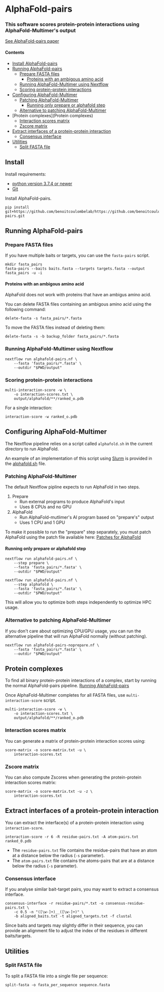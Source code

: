 # AlphaFold-pairs

### This software scores protein-protein interactions using AlphaFold-Multimer's output

[See AlphaFold-pairs paper](https://www.biorxiv.org/content/10.1101/2023.08.29.555151v1)

#### Contents

* [Install AlphaFold-pairs](#install)
* [Running AlphaFold-pairs](#running-alphafold-pairs)
    * [Prepare FASTA files](#prepare-fasta-files)
        * [Proteins with an ambigous amino acid](proteins-with-an-ambigous-amino-acid)
    * [Running AlphaFold-Multimer using Nextflow](#running-alphafold-multimer-using-nextflow)
    * [Scoring protein-protein interactions](#scoring-protein-protein-interactions)
* [Configuring AlphaFold-Multimer](#configuring-alphafold-multimer)
    * [Patching AlphaFold-Multimer](#patching-alphafold-multimer)
        * [Running only prepare or alphafold step](#running-only-prepare-or-alphafold-step)
    * [Alternative to patching AlphaFold-Multimer](#alternative-to-patching-alphafold-multimer)
* [Protein complexes](Protein complexes)
    * [Interaction scores matrix](#interaction-scores-matrix)
    * [Zscore matrix](#zscore-matrix)
* [Extract interfaces of a protein-protein interaction](#extract-interfaces-of-a-protein-protein-interaction)
    * [Consensus interface](#consensus-interface)
* [Utilities](#utilities)
    * [Split FASTA file](#split-fasta-file)

## Install

Install requirements:

* [python version 3.7.4 or newer](https://www.python.org)
* [Git](https://git-scm.com)

Install AlphaFold-pairs.

```shell
pip install git+https://github.com/benoitcoulombelab/https://github.com/benoitcoulombelab/alphafold-pairs.git
```

## Running AlphaFold-pairs

### Prepare FASTA files

If you have multiple baits or targets, you can use the `fasta-pairs` script.

```shell
mkdir fasta_pairs
fasta-pairs --baits baits.fasta --targets targets.fasta --output fasta_pairs -u -i
```

#### Proteins with an ambigous amino acid

AlphaFold does not work with proteins that have an ambigus amino acid.

You can delete FASTA files containing an ambigous amino acid using the following command:

```shell
delete-fasta -s fasta_pairs/*.fasta
```

To move the FASTA files instead of deleting them:

```shell
delete-fasta -s -b backup_folder fasta_pairs/*.fasta
```

### Running AlphaFold-Multimer using Nextflow

```shell
nextflow run alphafold-pairs.nf \
    --fasta 'fasta_pairs/*.fasta' \
    --outdir "$PWD/output"
```

### Scoring protein-protein interactions

```shell
multi-interaction-score -w \
    -o interaction-scores.txt \
    output/alphafold/**/ranked_o.pdb
```

For a single interaction:

```shell
interaction-score -w ranked_o.pdb
```

## Configuring AlphaFold-Multimer

The Nextflow pipeline relies on a script called `alphafold.sh` in the current directory to run AlphaFold.

An example of an implementation of this script using [Slurm](https://slurm.schedmd.com) is provided in
the [alphafold.sh](alphafold.sh) file.

### Patching AlphaFold-Multimer

The default Nextflow pipline expects to run AlphaFold in two steps.

1. Prepare
    * Run external programs to produce AlphaFold's input
    * Uses 8 CPUs and no GPU
2. AlphaFold
    * Run AlphaFold-mutlimer's AI program based on "prepare's" output
    * Uses 1 CPU and 1 GPU

To make it possible to run the "prepare" step separately, you must patch AlphaFold using the patch file available here:
[Patches for AlphaFold](https://github.com/benoitcoulombelab/modules/tree/main/alphafold)

#### Running only prepare or alphafold step

```shell
nextflow run alphafold-pairs.nf \
    --step prepare \
    --fasta 'fasta_pairs/*.fasta' \
    --outdir "$PWD/output"
```

```shell
nextflow run alphafold-pairs.nf \
    --step alphafold \
    --fasta 'fasta_pairs/*.fasta' \
    --outdir "$PWD/output"
```

This will allow you to optimize both steps independently to optimize HPC usage.

### Alternative to patching AlphaFold-Multimer

If you don't care about optimizing CPU/GPU usage, you can run the alternative pipeline that will run AlphaFold
normally (without patching).

```shell
nextflow run alphafold-pairs-noprepare.nf \
    --fasta 'fasta_pairs/*.fasta' \
    --outdir "$PWD/output"
```

## Protein complexes

To find all binary protein-protein interactions of a complex, start by running the normal AlphaFold-pairs pipeline.
[Running AlphaFold-pairs](#running-alphafold-pairs)

Once AlphaFold-Multimer completes for all FASTA files, use `multi-interaction-score` script.

```shell
multi-interaction-score -w \
    -o interaction-scores.txt \
    output/alphafold/**/ranked_o.pdb
```

### Interaction scores matrix

You can generate a matrix of protein-protein interaction scores using:

```shell
score-matrix -o score-matrix.txt -u \
    interaction-scores.txt
```

### Zscore matrix

You can also compute Zscores when generating the protein-protein interaction scores matrix:

```shell
score-matrix -o score-matrix.txt -u -z \
    interaction-scores.txt
```

## Extract interfaces of a protein-protein interaction

You can extract the interface(s) of a protein-protein interaction using `interaction-score`.

```shell
interaction-score -r 6 -R residue-pairs.txt -A atom-pairs.txt ranked_0.pdb
```

* The `residue-pairs.txt` file contains the residue-pairs that have an atom at a distance below the radius (`-s`
  parameter).
* The `atom-pairs.txt` file contains the atoms-pairs that are at a distance below the radius (`-s` parameter).

### Consensus interface

If you analyse similar bait-target pairs, you may want to extract a consensus interface.

```shell
consensus-interface -r residue-pairs/*.txt -o consensus-residue-pairs.txt \
    -c 0.5 -n "([\w-]+)__([\w-]+)" \
    -b aligned_baits.txt -t aligned_targets.txt -f clustal
```

Since baits and targets may slightly differ in their sequence, you can provide an alignment file to adjust the index of
the residues in different baits/targets.

## Utilities

### Split FASTA file

To split a FASTA file into a single file per sequence:

```shell
split-fasta -o fasta_per_sequence sequence.fasta
```

